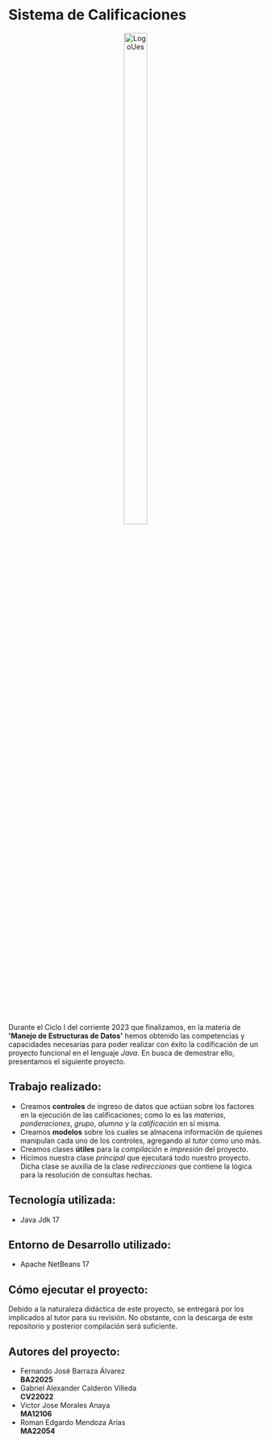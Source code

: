 # Sistema de Calificaciones
<p align="center">
  <img src="https://revistas.ues.edu.sv/public/site/images/ernestocruz/uij3.png" alt="LogoUes" width="30%" height="50%">
</p>

Durante el Ciclo I del corriente 2023 que finalizamos, en la materia de **'Manejo de Estructuras de Datos'** hemos obtenido las competencias y capacidades necesarias para poder realizar con éxito la codificación de un proyecto funcional en el lenguaje *Java*. En busca de demostrar ello, presentamos el siguiente proyecto.

## Trabajo realizado:
- Creamos **controles** de ingreso de datos que actúan sobre los factores en la ejecución de las calificaciones; como lo es las *materias*, *ponderaciones*, *grupo*, *alumno* y la *calificación* en sí misma.
- Creamos **modelos** sobre los cuales se almacena información de quienes manipulan cada uno de los controles, agregando al *tutor* como uno más.
- Creamos clases **útiles** para la *compilación* e *impresión* del proyecto.
- Hicimos nuestra clase *principal* que ejecutará todo nuestro proyecto. Dicha clase se auxilia de la clase *redirecciones* que contiene la lógica para la resolución de consultas hechas.

## Tecnología utilizada:
- Java Jdk 17

## Entorno de Desarrollo utilizado:
- Apache NetBeans 17

## Cómo ejecutar el proyecto:
Debido a la naturaleza didáctica de este proyecto, se entregará por los implicados al tutor para su revisión. No obstante, con la descarga de este repositorio y posterior compilación será suficiente.

## Autores del proyecto:
- Fernando José Barraza Álvarez  
  **BA22025**
- Gabriel Alexander Calderón Villeda  
  **CV22022**
- Victor Jose Morales Anaya  
  **MA12106**
- Roman Edgardo Mendoza Arias  
  **MA22054**

